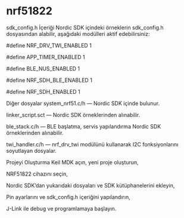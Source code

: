 # nrf51822
sdk_config.h
İçeriği Nordic SDK içindeki örneklerin sdk_config.h dosyasından alabilir, aşağıdaki modülleri aktif edebilirsiniz:

#define NRF_DRV_TWI_ENABLED 1

#define APP_TIMER_ENABLED 1

#define BLE_NUS_ENABLED 1

#define NRF_SDH_BLE_ENABLED 1

#define NRF_SDH_ENABLED 1

Diğer dosyalar
system_nrf51.c/h — Nordic SDK içinde bulunur.

linker_script.sct — Nordic SDK örneklerinden alınabilir.

ble_stack.c/h — BLE başlatma, servis yapılandırma Nordic SDK örneklerinden alınabilir.

twi_handler.c/h — nrf_drv_twi modülünü kullanarak I2C fonksiyonlarını soyutlayan dosyalar.

Projeyi Oluşturma
Keil MDK açın, yeni proje oluşturun,

NRF51822 cihazını seçin,

Nordic SDK’dan yukarıdaki dosyaları ve SDK kütüphanelerini ekleyin,

Pin ayarlarını ve sdk_config.h içeriğini yapılandırın,

J-Link ile debug ve programlamaya başlayın.
